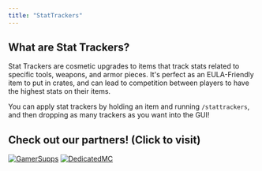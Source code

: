 ```yaml
---
title: "StatTrackers"
---
```


## What are Stat Trackers?

Stat Trackers are cosmetic upgrades to items that track stats related to specific tools, weapons, and armor pieces. It's perfect as an EULA-Friendly item to put in crates, and can lead to competition between players to have the highest stats on their items.

You can apply stat trackers by holding an item and running `/stattrackers`, and then dropping as many trackers as you want into the GUI!

## Check out our partners! (Click to visit)

[![GamerSupps](https://i.imgur.com/7mFhlQO.png)](http://gamersupps.gg/discount/Auxilor?afmc=Auxilor)
[![DedicatedMC](https://i.imgur.com/x9aeH38.png)](https://dedimc.promo/Auxilor)